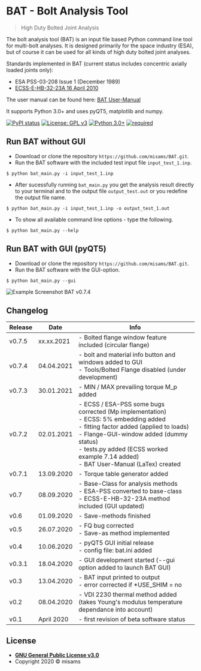 # BAT - Bolt Analysis Tool
> High Duty Bolted Joint Analysis

The bolt analysis tool (BAT) is an input file based Python command line tool for multi-bolt analyses. It is designed primarily for the space industry (ESA), but of course it can be used for all kinds of high duty bolted joint analyses. 

Standards implemented in BAT (current status includes concentric axially loaded joints only):
- ESA PSS-03-208 Issue 1 (December 1989)
- [ECSS-E-HB-32-23A 16 April 2010](https://ecss.nl/hbstms/ecss-e-hb-32-23a-threaded-fasteners-handbook/)

The user manual can be found here: [BAT User-Manual](https://github.com/misams/BAT/blob/master/BAT/doc/BAT_doc/LaTex/BAT_UserManual.pdf)

It supports Python 3.0+ and uses pyQT5, matplotlib and numpy.

[![PyPI status](https://img.shields.io/pypi/status/ansicolortags.svg)](https://pypi.python.org/pypi/ansicolortags/)
[![License: GPL v3](https://img.shields.io/badge/License-GPLv3-blue.svg)](https://www.gnu.org/licenses/gpl-3.0)
[![Python 3.0+](https://img.shields.io/badge/Python-3.0%2B-success)](https://www.python.org)
[![required](https://img.shields.io/badge/required-pyQt5%2C%20matplotlib%2C%20numpy-success)]()

## Run BAT without GUI
 
- Download or clone the repository `https://github.com/misams/BAT.git`.
- Run the BAT software with the included test input file `input_test_1.inp`.
```shell
$ python bat_main.py -i input_test_1.inp
```
- After sucessfully running `bat_main.py` you get the analysis result directly to your terminal and to the output file `output_test.out` or you redefine the output file name.
```shell
$ python bat_main.py -i input_test_1.inp -o output_test_1.out
```
- To show all available command line options - type the following.
```shell
$ python bat_main.py --help
```

## Run BAT with GUI (pyQT5)

- Download or clone the repository `https://github.com/misams/BAT.git`.
- Run the BAT software with the GUI-option.
```shell
$ python bat_main.py --gui
```
![Example Screenshot BAT v0.7.4](https://github.com/misams/BAT/blob/master/BAT/doc/bat_example.png)

## Changelog

Release | Date | Info
--- | --- | ---
v0.7.5 | xx.xx.2021 | - Bolted flange window feature included (circular flange)
v0.7.4 | 04.04.2021 | - bolt and material info button and windows added to GUI<br>- Tools/Bolted Flange disabled (under development)
v0.7.3 | 30.01.2021 | - MIN / MAX prevailing torque M_p added
v0.7.2 | 02.01.2021 | - ECSS / ESA-PSS some bugs corrected (Mp implementation)<br>- ECSS: 5% embedding added<br>- fitting factor added (applied to loads)<br>- Flange-GUI-window added (dummy status)<br>- tests.py added (ECSS worked example 7.14 added)<br>- BAT User-Manual (LaTex) created
v0.7.1 | 13.09.2020 | - Torque table generator added
v0.7 | 08.09.2020 | - Base-Class for analysis methods<br>- ESA-PSS converted to base-class<br>- ECSS-E-HB-32-23A method included (GUI updated)
v0.6 | 01.09.2020 | - Save-methods finished
v0.5 | 26.07.2020 | - FQ bug corrected<br>- Save-as method implemented
v0.4 | 10.06.2020 | - pyQT5 GUI initial release<br>- config file: bat.ini added
v0.3.1 | 18.04.2020 | - GUI development started (--gui option added to launch BAT GUI)
v0.3 | 13.04.2020 | - BAT input printed to output<br>- error corrected if *USE_SHIM = no
v0.2 | 08.04.2020 | - VDI 2230 thermal method added (takes Young's modulus temperature dependance into account)
v0.1 | April 2020 | - first revision of beta software status

## License

- **[GNU General Public License v3.0](https://www.gnu.org/licenses/gpl-3.0.txt)**
- Copyright 2020 © misams

